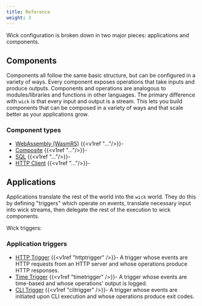 ```yaml
---
title: Reference
weight: 3
---
```


Wick configuration is broken down in two major pieces: applications and components.

## Components

Components all follow the same basic structure, but can be configured in a variety of ways. Every component exposes operations that take inputs and produce outputs. Components and operations are analogous to modules/libraries and functions in other languages. The primary difference with `wick` is that every input and output is a stream. This lets you build components that can be composed in a variety of ways and that scale better as your applications grow.

### Component types

- [WebAssembly (WasmRS)](components/wasmrs) {{<v1ref "..."/>}}-
- [Composite](components/composite) {{<v1ref "..."/>}}-
- [SQL](components/sql) {{<v1ref "..."/>}}-
- [HTTP Client](components/http-client) {{<v1ref "..."/>}}-

## Applications

Applications translate the rest of the world into the `wick` world. They do this by defining "triggers" which operate on events, translate necessary input into wick streams, then delegate the rest of the execution to wick components.

Wick triggers:

### Application triggers

- [HTTP Trigger](triggers/http) {{<v1ref "httptrigger" />}}- A trigger whose events are HTTP requests from an HTTP server and whose operations produce HTTP responses.
- [Time Trigger](triggers/time) {{<v1ref "timetrigger" />}}- A trigger whose events are time-based and whose operations' output is logged.
- [CLI Trigger](triggers/cli) {{<v1ref "clitrigger" />}}- A trigger whose events are initiated upon CLI execution and whose operations produce exit codes.
